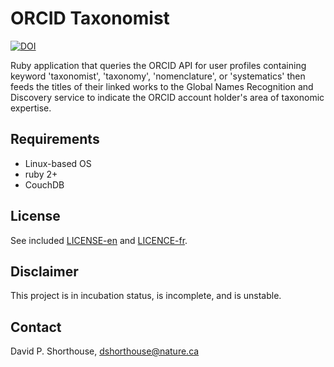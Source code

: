 ORCID Taxonomist
===============================================

[![DOI](https://zenodo.org/badge/126773540.svg)](https://zenodo.org/badge/latestdoi/126773540)

Ruby application that queries the ORCID API for user profiles containing keyword 'taxonomist', 'taxonomy', 'nomenclature', or 'systematics' then feeds the titles of their linked works to the Global Names Recognition and Discovery service to indicate the ORCID account holder's area of taxonomic expertise.

Requirements
------------
- Linux-based OS
- ruby 2+
- CouchDB

License
-------
See included [LICENSE-en](LICENSE-en) and [LICENCE-fr](LICENCE-fr).

Disclaimer
----------
This project is in incubation status, is incomplete, and is unstable.

Contact
-------
David P. Shorthouse, <dshorthouse@nature.ca>